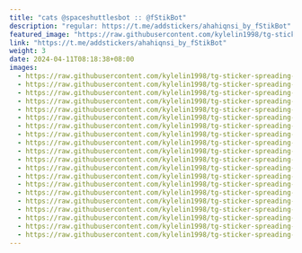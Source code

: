 ```yaml
---
title: "cats @spaceshuttlesbot :: @fStikBot"
description: "regular: https://t.me/addstickers/ahahiqnsi_by_fStikBot"
featured_image: "https://raw.githubusercontent.com/kylelin1998/tg-sticker-spreading-worldwide-images/main/img/ac7681a2-1a1c-4796-98eb-83d88661dd1b.jpg"
link: "https://t.me/addstickers/ahahiqnsi_by_fStikBot"
weight: 3
date: 2024-04-11T08:18:38+08:00
images:
  - https://raw.githubusercontent.com/kylelin1998/tg-sticker-spreading-worldwide-images/main/img/ac7681a2-1a1c-4796-98eb-83d88661dd1b.jpg
  - https://raw.githubusercontent.com/kylelin1998/tg-sticker-spreading-worldwide-images/main/img/5d3b5636-efd6-4fd4-9871-dc64e0a9a34a.jpg
  - https://raw.githubusercontent.com/kylelin1998/tg-sticker-spreading-worldwide-images/main/img/83062187-6e5e-4843-af18-b3642657ba68.jpg
  - https://raw.githubusercontent.com/kylelin1998/tg-sticker-spreading-worldwide-images/main/img/bb406fdb-effd-401f-8ccf-35cafbe4eda7.jpg
  - https://raw.githubusercontent.com/kylelin1998/tg-sticker-spreading-worldwide-images/main/img/fd91c916-aa1a-4f5e-b7c2-cd552a55fc16.jpg
  - https://raw.githubusercontent.com/kylelin1998/tg-sticker-spreading-worldwide-images/main/img/0a0988e0-acc9-465d-ac18-2e55c68125db.jpg
  - https://raw.githubusercontent.com/kylelin1998/tg-sticker-spreading-worldwide-images/main/img/0b16a4c9-fb39-44f0-9c7d-f17ae7d5e562.jpg
  - https://raw.githubusercontent.com/kylelin1998/tg-sticker-spreading-worldwide-images/main/img/32593014-e10a-4b2b-9d05-61812d0a1e3a.jpg
  - https://raw.githubusercontent.com/kylelin1998/tg-sticker-spreading-worldwide-images/main/img/95f161cc-758c-4c72-99d7-1c28c6aae0c2.jpg
  - https://raw.githubusercontent.com/kylelin1998/tg-sticker-spreading-worldwide-images/main/img/9874c296-6486-4427-b339-60938a615c2b.jpg
  - https://raw.githubusercontent.com/kylelin1998/tg-sticker-spreading-worldwide-images/main/img/fc62544f-d854-401d-9c2b-12e9c4f238e7.jpg
  - https://raw.githubusercontent.com/kylelin1998/tg-sticker-spreading-worldwide-images/main/img/d76ef407-7255-4cfb-87fe-9c7a7d5b6c9f.jpg
  - https://raw.githubusercontent.com/kylelin1998/tg-sticker-spreading-worldwide-images/main/img/6bf88d64-6cb6-4a8c-a3ee-d70955bd5f4f.jpg
  - https://raw.githubusercontent.com/kylelin1998/tg-sticker-spreading-worldwide-images/main/img/f8f44933-b46e-45ff-aac3-d03ed7595d90.jpg
  - https://raw.githubusercontent.com/kylelin1998/tg-sticker-spreading-worldwide-images/main/img/b01bbbb4-7d95-49a1-9af0-c88692a60945.jpg
  - https://raw.githubusercontent.com/kylelin1998/tg-sticker-spreading-worldwide-images/main/img/6005b1c1-6800-4a87-b3f6-eabaff63639a.jpg
  - https://raw.githubusercontent.com/kylelin1998/tg-sticker-spreading-worldwide-images/main/img/e57dce26-066f-404a-9bed-251c2319690e.jpg
  - https://raw.githubusercontent.com/kylelin1998/tg-sticker-spreading-worldwide-images/main/img/5644bc12-ab10-4be3-8b43-4e4bea177be6.jpg
  - https://raw.githubusercontent.com/kylelin1998/tg-sticker-spreading-worldwide-images/main/img/eb68b8bb-db45-4532-b598-e18344f101bd.jpg
  - https://raw.githubusercontent.com/kylelin1998/tg-sticker-spreading-worldwide-images/main/img/cc40ef89-da05-43a1-8338-fbcff546688d.jpg
---
```

